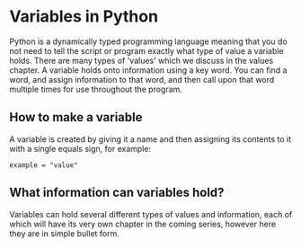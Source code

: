 # Variables in Python

Python is a dynamically typed programming language meaning that you do not need to tell the script or program exactly what type of value a variable holds. There are many types of 'values' which we discuss in the values chapter. A variable holds onto information using a key word. You can find a word, and assign information to that word, and then call upon that word multiple times for use throughout the program. 

## How to make a variable

A variable is created by giving it a name and then assigning its contents to it with a single equals sign, for example:
<pre><code>example = "value"</code></pre>

## What information can variables hold?

Variables can hold several different types of values and information, each of which will have its very own chapter in the coming series, however here they are in simple bullet form. 
